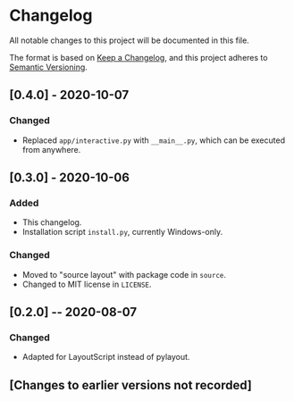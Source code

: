 # Changelog
All notable changes to this project will be documented in this file.

The format is based on [Keep a Changelog](https://keepachangelog.com/en/1.0.0/),
and this project adheres to [Semantic Versioning](https://semver.org/spec/v2.0.0.html).

## [0.4.0] - 2020-10-07
### Changed
- Replaced `app/interactive.py` with `__main__.py`, which can be executed from anywhere.

## [0.3.0] - 2020-10-06
### Added
- This changelog.
- Installation script `install.py`, currently Windows-only.

### Changed
- Moved to "source layout" with package code in `source`.
- Changed to MIT license in `LICENSE`.

## [0.2.0] -- 2020-08-07
### Changed
- Adapted for LayoutScript instead of pylayout.

## [Changes to earlier versions not recorded]
